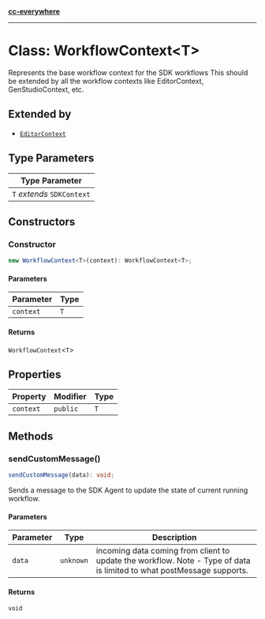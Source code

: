 [**cc-everywhere**](../../../../../index.md)

***

# Class: WorkflowContext<T\>

Represents the base workflow context for the SDK workflows
This should be extended by all the workflow contexts like EditorContext, GenStudioContext, etc.

## Extended by

- [`EditorContext`](../../3p/editor-context/classes/editor-context.md)

## Type Parameters

| Type Parameter |
| ------ |
| `T` *extends* `SDKContext` |

## Constructors

### Constructor

```ts
new WorkflowContext<T>(context): WorkflowContext<T>;
```

#### Parameters

| Parameter | Type |
| ------ | ------ |
| `context` | `T` |

#### Returns

`WorkflowContext`<`T`\>

## Properties

| Property | Modifier | Type |
| ------ | ------ | ------ |
| `context` | `public` | `T` |

## Methods

### sendCustomMessage()

```ts
sendCustomMessage(data): void;
```

Sends a message to the SDK Agent to update the state of current running  workflow.

#### Parameters

| Parameter | Type | Description |
| ------ | ------ | ------ |
| `data` | `unknown` | incoming data coming from client to update the workflow. Note - Type of data is limited to what postMessage supports. |

#### Returns

`void`
